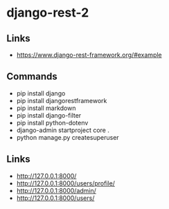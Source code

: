 # django-rest-2

## Links
- https://www.django-rest-framework.org/#example

## Commands
- pip install django 
- pip install djangorestframework
- pip install markdown
- pip install django-filter
- pip install python-dotenv
- django-admin startproject core .
- python manage.py createsuperuser

## Links
- http://127.0.0.1:8000/
- http://127.0.0.1:8000/users/profile/
- http://127.0.0.1:8000/admin/
- http://127.0.0.1:8000/users/